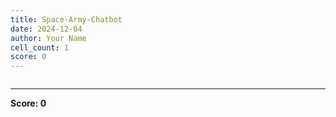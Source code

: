 ```yaml
---
title: Space-Army-Chatbot
date: 2024-12-04
author: Your Name
cell_count: 1
score: 0
---
```


```python

```


---
**Score: 0**